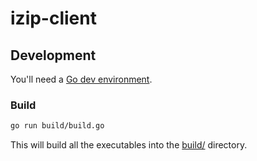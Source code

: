 # izip-client

## Development

You'll need a [Go dev environment](https://golang.org/doc/install).

### Build

```sh
go run build/build.go
```

This will build all the executables into the [build/](build) directory.